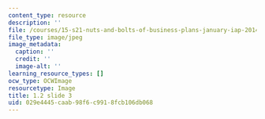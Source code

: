 ```yaml
---
content_type: resource
description: ''
file: /courses/15-s21-nuts-and-bolts-of-business-plans-january-iap-2014/029e4445caab98f6c9918fcb106db068_1.2_slide_03.jpg
file_type: image/jpeg
image_metadata:
  caption: ''
  credit: ''
  image-alt: ''
learning_resource_types: []
ocw_type: OCWImage
resourcetype: Image
title: 1.2 slide 3
uid: 029e4445-caab-98f6-c991-8fcb106db068
---
```

